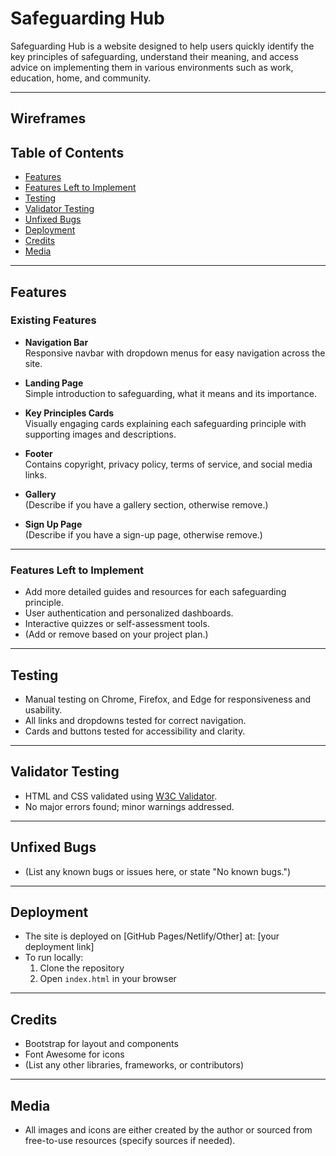# Safeguarding Hub

Safeguarding Hub is a website designed to help users quickly identify the key principles of safeguarding, understand their meaning, and access advice on implementing them in various environments such as work, education, home, and community.

---

## Wireframes


## Table of Contents

- [Features](#features)
- [Features Left to Implement](#features-left-to-implement)
- [Testing](#testing)
- [Validator Testing](#validator-testing)
- [Unfixed Bugs](#unfixed-bugs)
- [Deployment](#deployment)
- [Credits](#credits)
- [Media](#media)

---

## Features

### Existing Features

- **Navigation Bar**  
  Responsive navbar with dropdown menus for easy navigation across the site.

- **Landing Page**  
  Simple introduction to safeguarding, what it means and its importance.

- **Key Principles Cards**  
  Visually engaging cards explaining each safeguarding principle with supporting images and descriptions.

- **Footer**  
  Contains copyright, privacy policy, terms of service, and social media links.

- **Gallery**  
  (Describe if you have a gallery section, otherwise remove.)

- **Sign Up Page**  
  (Describe if you have a sign-up page, otherwise remove.)

---

### Features Left to Implement

- Add more detailed guides and resources for each safeguarding principle.
- User authentication and personalized dashboards.
- Interactive quizzes or self-assessment tools.
- (Add or remove based on your project plan.)

---

## Testing

- Manual testing on Chrome, Firefox, and Edge for responsiveness and usability.
- All links and dropdowns tested for correct navigation.
- Cards and buttons tested for accessibility and clarity.

---

## Validator Testing

- HTML and CSS validated using [W3C Validator](https://validator.w3.org/).
- No major errors found; minor warnings addressed.

---

## Unfixed Bugs

- (List any known bugs or issues here, or state "No known bugs.")

---

## Deployment

- The site is deployed on [GitHub Pages/Netlify/Other] at: [your deployment link]
- To run locally:  
  1. Clone the repository  
  2. Open `index.html` in your browser

---

## Credits

- Bootstrap for layout and components
- Font Awesome for icons
- (List any other libraries, frameworks, or contributors)

---

## Media

- All images and icons are either created by the author or sourced from free-to-use resources (specify sources if needed).


